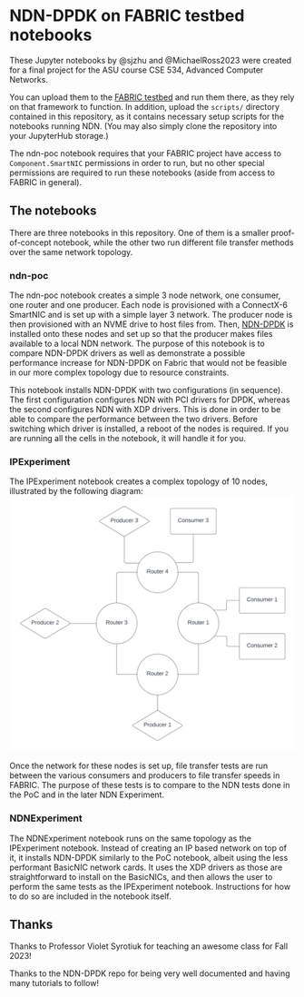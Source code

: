 # NDN-DPDK on FABRIC testbed notebooks

These Jupyter notebooks by @sjzhu and @MichaelRoss2023 were created for a final project for the ASU course CSE 534, Advanced Computer Networks.

You can upload them to the [FABRIC testbed](https://jupyter.fabric-testbed.net) and run them there, as they rely on that framework to function. In addition, upload the `scripts/` directory contained in this repository, as it contains necessary setup scripts for the notebooks running NDN. (You may also simply clone the repository into your JupyterHub storage.)

The ndn-poc notebook requires that your FABRIC project have access to `Component.SmartNIC` permissions in order to run, but no other special permissions are required to run these notebooks (aside from access to FABRIC in general).

## The notebooks

There are three notebooks in this repository. One of them is a smaller proof-of-concept notebook, while the other two run different file transfer methods over the same network topology.

### ndn-poc
The ndn-poc notebook creates a simple 3 node network, one consumer, one router and one producer. Each node is provisioned with a ConnectX-6 SmartNIC and is set up with a simple layer 3 network. The producer node is then provisioned with an NVME drive to host files from. Then, [NDN-DPDK](https://github.com/usnistgov/ndn-dpdk) is installed onto these nodes and set up so that the producer makes files available to a local NDN network. The purpose of this notebook is to compare NDN-DPDK drivers as well as demonstrate a possible performance increase for NDN-DPDK on Fabric that would not be feasible in our more complex topology due to resource constraints.

This notebook installs NDN-DPDK with two configurations (in sequence). The first configuration configures NDN with PCI drivers for DPDK, whereas the second configures NDN with XDP drivers. This is done in order to be able to compare the performance between the two drivers. Before switching which driver is installed, a reboot of the nodes is required. If you are running all the cells in the notebook, it will handle it for you.

### IPExperiment
The IPExperiment notebook creates a complex topology of 10 nodes, illustrated by the following diagram:
![Complex Topology](https://github.com/sjzhu/CSE534/blob/main/complex.png?raw=true)

Once the network for these nodes is set up, file transfer tests are run between the various consumers and producers to file transfer speeds in FABRIC. The purpose of these tests is to compare to the NDN tests done in the PoC and in the later NDN Experiment.

### NDNExperiment
The NDNExperiment notebook runs on the same topology as the IPExperiment notebook. Instead of creating an IP based network on top of it, it installs NDN-DPDK similarly to the PoC notebook, albeit using the less performant BasicNIC network cards. It uses the XDP drivers as those are straightforward to install on the BasicNICs, and then allows the user to perform the same tests as the IPExperiment notebook. Instructions for how to do so are included in the notebook itself.

## Thanks

Thanks to Professor Violet Syrotiuk for teaching an awesome class for Fall 2023!

Thanks to the NDN-DPDK repo for being very well documented and having many tutorials to follow!